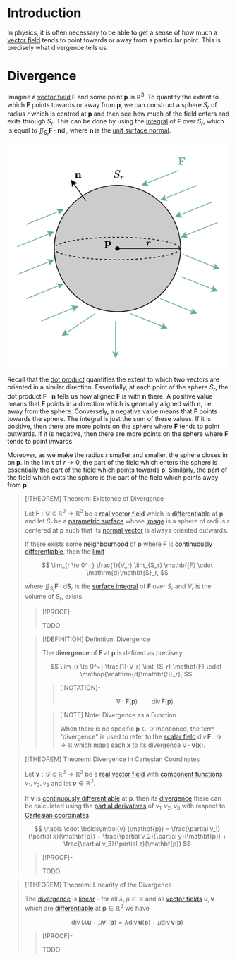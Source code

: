 # Introduction

In physics, it is often necessary to be able to get a sense of how much a [vector field](../Real%20Vector%20Field.md) tends to point towards or away from a particular point. This is precisely what divergence tells us. 

# Divergence 

Imagine a [vector field](../Real%20Vector%20Field.md) $\mathbf{F}$ and some point $\mathbf{p}$ in $\mathbb{R}^3$. To quantify the extent to which $\mathbf{F}$ points towards or away from $\mathbf{p}$, we can construct a sphere $S_r$ of radius $r$ which is centred at $\mathbf{p}$ and then see how much of the field enters and exits through $S_r$. This can be done by using the [integral](../Integration/Vector%20Surface%20Integral.md) of $\mathbf{F}$ over $S_r$, which is equal to $\displaystyle \iint_{S_r} \mathbf{F} \cdot \mathbf{n} \mathop{\mathrm{d}S_r}$, where $\mathbf{n}$ is the [unit surface normal](../../Parametric%20Surfaces/Surface%20Normal%20Vector.md). 

![](res/Divergence.drawio.svg)

Recall that the [dot product](../../../../../Algebra/Linear%20Algebra/Matrices/Row%20and%20Column%20Vectors/Real%20Vectors/Real%20Dot%20Product.md) quantifies the extent to which two vectors are oriented in a similar direction. Essentially, at each point of the sphere $S_r$, the dot product $\mathbf{F} \cdot \mathbf{n}$ tells us how aligned $\mathbf{F}$ is with $\mathbf{n}$ there. A positive value means that $\mathbf{F}$ points in a direction which is generally aligned with $\mathbf{n}$, i.e. away from the sphere. Conversely, a negative value means that $\mathbf{F}$ points towards the sphere. The integral is just the sum of these values. If it is positive, then there are more points on the sphere where $\mathbf{F}$ tends to point outwards. If it is negative, then there are more points on the sphere where $\mathbf{F}$ tends to point inwards.

Moreover, as we make the radius $r$ smaller and smaller, the sphere closes in on $\mathbf{p}$. In the limit of $r \to 0$, the part of the field which enters the sphere is essentially the part of the field which points towards $\mathbf{p}$. Similarly, the part of the field which exits the sphere is the part of the field which points away from $\mathbf{p}$.

>[!THEOREM] Theorem: Existence of Divergence
>
>Let $\mathbf{F}: \mathcal{D} \subseteq \mathbb{R}^3 \to \mathbb{R}^3$ be a [real vector field](../Real%20Vector%20Field.md) which is [differentiable](../../Real%20Vector%20Functions/Differentiation/Differentiability%20of%20Real%20Vector%20Functions.md) at $\mathbf{p}$ and let $S_r$ be a [parametric surface](../../Parametric%20Surfaces/Parametric%20Surface.md) whose [image](../../../../Functions/Image%20of%20a%20Function.md) is a sphere of radius $r$ centered at $\mathbf{p}$ such that its [normal vector](../../Parametric%20Surfaces/Surface%20Normal%20Vector.md) is always oriented outwards.
>
>If there exists some [neighbourhood](../../../../../Topology/Topological%20Spaces/Neighbourhoods.md) of $\mathbf{p}$ where $\mathbf{F}$ is [continuously differentiable](../../Real%20Vector%20Functions/Differentiation/Differentiability%20of%20Real%20Vector%20Functions.md), then the [limit](../../../Univariate%20Real%20Analysis/Real%20Functions/Limits%20of%20Functions/One-Sided%20Limits.md)
>
>$$
>\lim_{r \to 0^+} \frac{1}{V_r} \iint_{S_r} \mathbf{F} \cdot \mathrm{d}\mathbf{S}_r,
>$$
>
>where $\displaystyle \iint_{S_r} \mathbf{F} \cdot \mathrm{d}\mathbf{S}_r$ is the [surface integral](../Integration/Vector%20Surface%20Integral.md) of $\mathbf{F}$ over $S_r$ and $V_r$ is the volume of $S_r$, exists.
>
>>[!PROOF]-
>>
>>TODO
>>
>
>>[!DEFINITION] Definition: Divergence
>>
>>The **divergence** of $\mathbf{F}$ at $\mathbf{p}$ is defined as precisely
>>
>>$$
>>\lim_{r \to 0^+} \frac{1}{V_r} \iint_{S_r} \mathbf{F} \cdot \mathop{\mathrm{d}\mathbf{S}_r},
>>$$
>>
>>>[!NOTATION]-
>>>
>>>$$
>>>\nabla \cdot \mathbf{F}(\mathbf{p}) \qquad \operatorname{div}\mathbf{F}(\mathbf{p})
>>>$$
>>>
>>
>>
>>>[!NOTE] Note: Divergence as a Function
>>>
>>>When there is no specific $\mathbf{p} \in \mathcal{D}$ mentioned, the term "divergence" is used to refer to the [scalar field](../../Scalar%20Fields/Real%20Scalar%20Field.md) $\mathop{\operatorname{div}}\mathbf{F}: \mathcal{D} \to \mathbb{R}$ which maps each $\mathbf{x}$ to its divergence $\nabla \cdot \boldsymbol{v}(\mathbf{x})$.
>>>
>>
>

>[!THEOREM] Theorem: Divergence in Cartesian Coordinates
>
>Let $\boldsymbol{v}: \mathcal{D} \subseteq \mathbb{R}^3 \to \mathbb{R}^3$ be a [real vector field](../Real%20Vector%20Field.md) with [component functions](../../Real%20Vector%20Functions/Real%20Vector%20Function.md) $v_1, v_2, v_3$ and let $\mathbf{p} \in \mathbb{R}^3$.
>
>If $\boldsymbol{v}$ is [continuously differentiable](../../Real%20Vector%20Functions/Differentiation/Differentiability%20of%20Real%20Vector%20Functions.md) at $\mathbf{p}$, then its [divergence](Divergence.md) there can be calculated using the [partial derivatives](../../Scalar%20Fields/Differentiation/Partial%20Derivatives%20of%20Real%20Scalar%20Fields.md) of $v_1, v_2, v_3$ with respect to [Cartesian coordinates](../../../../../Geometry/Euclidean%20Geometry/Euclidean%20Space/Coordinate%20Systems/Cartesian%20Coordinate%20System.md):
>
>$$
>\nabla \cdot \boldsymbol{v} (\mathbf{p}) = \frac{\partial v_1}{\partial x}(\mathbf{p}) + \frac{\partial v_2}{\partial y}(\mathbf{p}) + \frac{\partial v_3}{\partial z}(\mathbf{p})
>$$
>
>>[!PROOF]-
>>
>>TODO
>>
>

>[!THEOREM] Theorem: Linearity of the Divergence
>
>
>
>The [divergence](Divergence.md) is [linear](../../../../../Algebra/Linear%20Algebra/Linear%20Transformations/Linear%20Transformation.md) - for all $\lambda, \mu \in \mathbb{R}$ and all [vector fields](../Real%20Vector%20Field.md) $\boldsymbol{u}, \boldsymbol{v}$ which are [differentiable](../../Real%20Vector%20Functions/Differentiation/Differentiability%20of%20Real%20Vector%20Functions.md) at $\mathbf{p} \in \mathbb{R}^3$ we have
>
>$$
>\operatorname{div} (\lambda \boldsymbol{u} + \mu \boldsymbol{v})(\mathbf{p}) = \lambda \operatorname{div} \boldsymbol{u}(\mathbf{p}) + \mu \operatorname{div} \boldsymbol{v}(\mathbf{p})
>$$
>
>>[!PROOF]-
>>
>>TODO
>>
>
